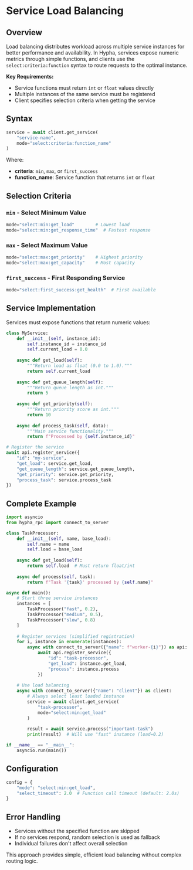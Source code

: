 # Service Load Balancing

## Overview

Load balancing distributes workload across multiple service instances for better performance and availability. In Hypha, services expose numeric metrics through simple functions, and clients use the `select:criteria:function` syntax to route requests to the optimal instance.

**Key Requirements:**

- Service functions must return `int` or `float` values directly
- Multiple instances of the same service must be registered
- Client specifies selection criteria when getting the service

## Syntax

```python
service = await client.get_service(
    "service-name",
    mode="select:criteria:function_name"
)
```

Where:

- **criteria**: `min`, `max`, or `first_success`
- **function_name**: Service function that returns `int` or `float`

## Selection Criteria

### `min` - Select Minimum Value

```python
mode="select:min:get_load"        # Lowest load
mode="select:min:get_response_time"  # Fastest response
```

### `max` - Select Maximum Value

```python
mode="select:max:get_priority"    # Highest priority
mode="select:max:get_capacity"    # Most capacity
```

### `first_success` - First Responding Service

```python
mode="select:first_success:get_health"  # First available
```

## Service Implementation

Services must expose functions that return numeric values:

```python
class MyService:
    def __init__(self, instance_id):
        self.instance_id = instance_id
        self.current_load = 0.0
    
    async def get_load(self):
        """Return load as float (0.0 to 1.0)."""
        return self.current_load
    
    async def get_queue_length(self):
        """Return queue length as int."""
        return 5
    
    async def get_priority(self):
        """Return priority score as int."""
        return 10
    
    async def process_task(self, data):
        """Main service functionality."""
        return f"Processed by {self.instance_id}"

# Register the service
await api.register_service({
    "id": "my-service",
    "get_load": service.get_load,
    "get_queue_length": service.get_queue_length, 
    "get_priority": service.get_priority,
    "process_task": service.process_task
})
```

## Complete Example

```python
import asyncio
from hypha_rpc import connect_to_server

class TaskProcessor:
    def __init__(self, name, base_load):
        self.name = name
        self.load = base_load
    
    async def get_load(self):
        return self.load  # Must return float/int
    
    async def process(self, task):
        return f"Task '{task}' processed by {self.name}"

async def main():
    # Start three service instances
    instances = [
        TaskProcessor("fast", 0.2),
        TaskProcessor("medium", 0.5),
        TaskProcessor("slow", 0.8)
    ]
    
    # Register services (simplified registration)
    for i, instance in enumerate(instances):
        async with connect_to_server({"name": f"worker-{i}"}) as api:
            await api.register_service({
                "id": "task-processor",
                "get_load": instance.get_load,
                "process": instance.process
            })
    
    # Use load balancing
    async with connect_to_server({"name": "client"}) as client:
        # Always select least loaded instance
        service = await client.get_service(
            "task-processor",
            mode="select:min:get_load"
        )
        
        result = await service.process("important-task")
        print(result)  # Will use "fast" instance (load=0.2)

if __name__ == "__main__":
    asyncio.run(main())
```

## Configuration

```python
config = {
    "mode": "select:min:get_load",
    "select_timeout": 2.0  # Function call timeout (default: 2.0s)
}
```

## Error Handling

- Services without the specified function are skipped
- If no services respond, random selection is used as fallback
- Individual failures don't affect overall selection

This approach provides simple, efficient load balancing without complex routing logic. 
